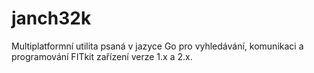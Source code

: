 # janch32k
Multiplatformní utilita psaná v jazyce Go pro vyhledávání, komunikaci a programování FITkit zařízení verze 1.x a 2.x.
